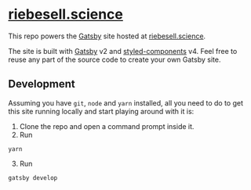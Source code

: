 # [riebesell.science](https://riebesell.science)

This repo powers the [Gatsby](https://gatsbyjs.org) site hosted at [riebesell.science](https://riebesell.science).

The site is built with [Gatsby](https://www.gatsbyjs.org/blog/2018-06-16-announcing-gatsby-v2-beta-launch) v2 and [styled-components](https://styled-components.com) v4. Feel free to reuse any part of the source code to create your own Gatsby site.

## Development

Assuming you have `git`, `node` and `yarn` installed, all you need to do to get this site running locally and start playing around with it is:

1. Clone the repo and open a command prompt inside it.
2. Run

```
yarn
```

3. Run

```
gatsby develop
```
